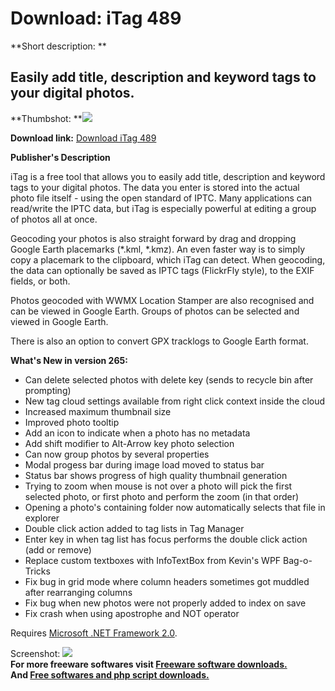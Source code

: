 # Download: iTag 489

**Short description: **

## Easily add title, description and keyword tags to your digital photos.

  
**Thumbshot: **![](http://www.freewarefiles.com/screenshot/itag14_md.gif)   
  
**Download link:** [Download iTag 489](http://freesoftwares.boysofts.com/ITag_program_24278.html)  
  

**Publisher's Description**  
  

iTag is a free tool that allows you to easily add title, description and
keyword tags to your digital photos. The data you enter is stored into the
actual photo file itself - using the open standard of IPTC. Many applications
can read/write the IPTC data, but iTag is especially powerful at editing a
group of photos all at once.

Geocoding your photos is also straight forward by drag and dropping Google
Earth placemarks (*.kml, *.kmz). An even faster way is to simply copy a
placemark to the clipboard, which iTag can detect. When geocoding, the data
can optionally be saved as IPTC tags (FlickrFly style), to the EXIF fields, or
both.

Photos geocoded with WWMX Location Stamper are also recognised and can be
viewed in Google Earth. Groups of photos can be selected and viewed in Google
Earth.

There is also an option to convert GPX tracklogs to Google Earth format.

**What's New in version 265:**

  * Can delete selected photos with delete key (sends to recycle bin after prompting) 
  * New tag cloud settings available from right click context inside the cloud 
  * Increased maximum thumbnail size 
  * Improved photo tooltip 
  * Add an icon to indicate when a photo has no metadata 
  * Add shift modifier to Alt-Arrow key photo selection 
  * Can now group photos by several properties 
  * Modal progess bar during image load moved to status bar 
  * Status bar shows progress of high quality thumbnail generation 
  * Trying to zoom when mouse is not over a photo will pick the first selected photo, or first photo and perform the zoom (in that order) 
  * Opening a photo's containing folder now automatically selects that file in explorer 
  * Double click action added to tag lists in Tag Manager 
  * Enter key in when tag list has focus performs the double click action (add or remove) 
  * Replace custom textboxes with InfoTextBox from Kevin's WPF Bag-o-Tricks 
  * Fix bug in grid mode where column headers sometimes got muddled after rearranging columns 
  * Fix bug when new photos were not properly added to index on save 
  * Fix crash when using apostrophe and NOT operator 

Requires [Microsoft .NET Framework
2.0](http://www.freewarefiles.com/program_10_108_16026.html).

  
  
Screenshot: ![](http://www.freewarefiles.com/screenshot/itag14.gif)  
**For more freeware softwares visit [Freeware software downloads.](http://freesoftwares.boysofts.com/)**   
**And [Free softwares and php script downloads.](http://www.boysofts.com/)**

